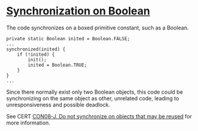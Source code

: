 # [Synchronization on Boolean](https://spotbugs.readthedocs.io/en/latest/bugDescriptions.html#DL_SYNCHRONIZATION_ON_BOOLEAN)

 The code synchronizes on a boxed primitive constant, such as a Boolean.

    private static Boolean inited = Boolean.FALSE;
    ...
    synchronized(inited) {
        if (!inited) {
            init();
            inited = Boolean.TRUE;
        }
    }
    ...

Since there normally exist only two Boolean objects, this code could be synchronizing on the same object as other, unrelated code, leading to unresponsiveness
and possible deadlock.

See CERT [CON08-J. Do not synchronize on objects that may be reused](https://www.securecoding.cert.org/confluence/display/java/CON08-J.+Do+not+synchronize+on+objects+that+may+be+reused) for more information.